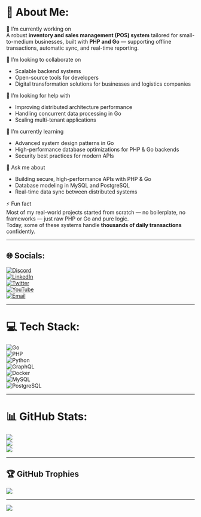 # 💫 About Me:
🔭 I’m currently working on  
A robust **inventory and sales management (POS) system** tailored for small-to-medium businesses, built with **PHP and Go** — supporting offline transactions, automatic sync, and real-time reporting.  

🤝 I’m looking to collaborate on  
- Scalable backend systems  
- Open-source tools for developers  
- Digital transformation solutions for businesses and logistics companies  

🤗 I’m looking for help with  
- Improving distributed architecture performance  
- Handling concurrent data processing in Go  
- Scaling multi-tenant applications  

🌱 I’m currently learning  
- Advanced system design patterns in Go  
- High-performance database optimizations for PHP & Go backends  
- Security best practices for modern APIs  

💬 Ask me about  
- Building secure, high-performance APIs with PHP & Go  
- Database modeling in MySQL and PostgreSQL  
- Real-time data sync between distributed systems  

⚡ Fun fact  
Most of my real-world projects started from scratch — no boilerplate, no frameworks — just raw PHP or Go and pure logic.  
Today, some of these systems handle **thousands of daily transactions** confidently.  

---

## 🌐 Socials:  
[![Discord](https://img.shields.io/badge/Discord-%237289DA.svg?logo=discord&logoColor=white)](https://discord.gg/kwedng)  
[![LinkedIn](https://img.shields.io/badge/LinkedIn-%230077B5.svg?logo=linkedin&logoColor=white)](https://linkedin.com/in/kwedbh)  
[![Twitter](https://img.shields.io/badge/Twitter-%231DA1F2.svg?logo=twitter&logoColor=white)](https://x.com/kwedbh)  
[![YouTube](https://img.shields.io/badge/YouTube-%23FF0000.svg?logo=youtube&logoColor=white)](https://youtube.com/@kwedng)  
[![Email](https://img.shields.io/badge/Email-D14836?logo=gmail&logoColor=white)](mailto:kwedng@gmail.com)  

---

# 💻 Tech Stack:  
![Go](https://img.shields.io/badge/go-%2300ADD8.svg?style=for-the-badge&logo=go&logoColor=white)  
![PHP](https://img.shields.io/badge/php-%23777BB4.svg?style=for-the-badge&logo=php&logoColor=white)  
![Python](https://img.shields.io/badge/python-%233776AB.svg?style=for-the-badge&logo=python&logoColor=white)  
![GraphQL](https://img.shields.io/badge/graphql-%23E10098.svg?style=for-the-badge&logo=graphql&logoColor=white)  
![Docker](https://img.shields.io/badge/docker-%232496ED.svg?style=for-the-badge&logo=docker&logoColor=white)  
![MySQL](https://img.shields.io/badge/mysql-%234479A1.svg?style=for-the-badge&logo=mysql&logoColor=white)  
![PostgreSQL](https://img.shields.io/badge/postgresql-%23316192.svg?style=for-the-badge&logo=postgresql&logoColor=white)  

---

# 📊 GitHub Stats:  
![](https://github-readme-stats.vercel.app/api?username=kwedbh&theme=dark&hide_border=false&include_all_commits=false&count_private=false)  
![](https://nirzak-streak-stats.vercel.app/?user=kwedbh&theme=dark&hide_border=false)  
![](https://github-readme-stats.vercel.app/api/top-langs/?username=kwedbh&theme=dark&hide_border=false&include_all_commits=false&count_private=false&layout=compact)  

---

## 🏆 GitHub Trophies  
![](https://github-profile-trophy.vercel.app/?username=kwedbh&theme=radical&no-frame=false&no-bg=true&margin-w=4)  

---

[![](https://visitcount.itsvg.in/api?id=kwedbh&icon=0&color=0)](https://visitcount.itsvg.in)  
